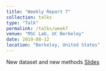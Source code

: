 ```yaml
---
title: "Weekly Report 7"
collection: talks
type: "Talk"
permalink: /talks/week7
venue: "MSC Lab, UC Berkeley"
date: 2019-08-12
location: "Berkeley, United States"
---
```

New dataset and new methods
[Slides](http://jiaxiaosong.github.io/files/week7_talk.pdf)